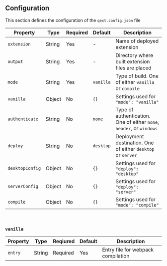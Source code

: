 ## Configuration

This section defines the configuration of the `qext.config.json` file

| Property        | Type   | Required | Default   | Description                                                          |
| --------------- | ------ | -------- | --------- | -------------------------------------------------------------------- |
| `extension`     | String | Yes      | -         | Name of deployed extension                                           |
| `output`        | String | Yes      | -         | Directory where built extension files are placed                     |
| `mode`          | String | Yes      | `vanilla` | Type of build. One of either `vanilla` or `compile`                  |
| `vanilla`       | Object | No       | `{}`      | Settings used for `"mode": "vanilla"`                                |
| `authenticate`  | String | No       | `none`    | Type of authentication. One of either `none`, `header`, or `windows` |
| `deploy`        | String | No       | `desktop` | Deployment destination. One of either `desktop` or `server`          |
| `desktopConfig` | Object | No       | `{}`      | Settings used for `"deploy": "desktop"`                              |
| `serverConfig`  | Object | No       | `{}`      | Settings used for `"deploy": "server"`                               |
| `compile`       | Object | No       | `{}`      | Settings used for `"mode": "compile"`                                |

</br>

### `vanilla`

| Property | Type   | Reqiured | Default | Description                        |
| -------- | ------ | -------- | ------- | ---------------------------------- |
| `entry`  | String | Required | Yes     | Entry file for webpack compilation |
